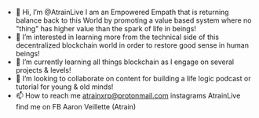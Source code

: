 - 👋 Hi, I’m @AtrainLive I am an Empowered Empath that is returning balance back to this World by promoting a value based system where no "thing" has higher value than the spark of life in beings!  
- 👀 I’m interested in learning more from the technical side of this decentralized blockchain world in order to restore good sense in human beings! 
- 🌱 I’m currently learning all things blockchain as I engage on several projects & levels! 
- 💞️ I’m looking to collaborate on content for building a life logic podcast or tutorial for young & old minds!
- 📫 How to reach me atrainxrp@protonmail.com instagrams AtrainLive find me on FB Aaron Veillette (Atrain)

<!---
AtrainLive/AtrainLive is a ✨ special ✨ repository because its `README.md` (this file) appears on your GitHub profile.
You can click the Preview link to take a look at your changes.
--->
